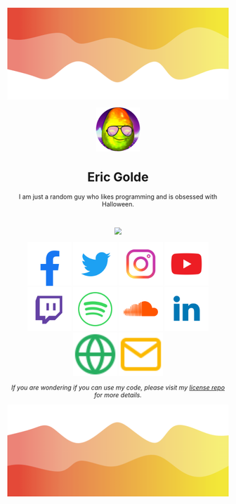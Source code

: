 ![Header](./resources/header.png)
<p align="center">
    <img src="./resources/mango_80s.png" width="100">
</p>

<h1 align="center">Eric Golde</h1>
<p align="center">I am just a random guy who likes programming and is obsessed with Halloween.</p>

<br />

<p align="center">
 <img src="https://github-readme-stats.vercel.app/api?username=egold555&hide_title=true&count_private=true&show_icons=true&theme=github_dark&hide_border=true&bg_color=00000000"/>
</p>

<p float="left" align="center">
    <a href="https://www.facebook.com/ericgolde" title="Facebook (I don't use this platform much)"><img src="./resources/Facebook.svg" width="100"></a>
    <a href="https://twitter.com/eric_golde" title="Twitter"><img src="./resources/Twitter.svg" width="100"></a>
    <a href="https://www.instagram.com/eric_golde/" title="Instagram"><img src="./resources/Instagram.svg" width="100"></a>
    <a href="https://www.youtube.com/egold555" title="YouTube"><img src="./resources/YouTube.svg" width="100"></a>
    <a href="https://twitch.tv/ericgolde555" title="Twitch"><img src="./resources/Twitch.svg" width="100"></a>
    <a href="https://open.spotify.com/user/eric_golde" title="Spotify"><img src="./resources/Spotify.svg" width="100"></a>
    <a href="https://soundcloud.com/eric-golde" title="SoundCloud"><img src="./resources/SoundCloud.svg" width="100"></a>
    <!-- <a href="https://discord.gg/M3PAyyy" title="Discord"><img src="./resources/Discord.svg" width="100"></a> -->
    <a href="https://www.linkedin.com/in/ericgolde" title="LinkedIn"><img src="./resources/LinkedIn.svg" width="100"></a>
    <a href="https://eric.golde.org/" title="My Website"><img src="./resources/Website.svg" width="100"></a>
    <a href="mailto:eric@golde.org?subject=Hello!" title="Email me"><img src="./resources/Email.svg" width="100"></a>
</p>

<p align="center"><i>If you are wondering if you can use my code, please visit my <a href="https://github.com/egold555/License">license repo</a> for more details.</i></p>

![Footer](./resources/footer.png)
